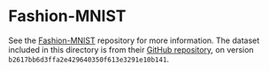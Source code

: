 # Fashion-MNIST

See the [Fashion-MNIST](https://github.com/zalandoresearch/fashion-mnist) repository for more information. The dataset included in this directory is from their [GitHub repository](https://github.com/zalandoresearch/fashion-mnist), on version `b2617bb6d3ffa2e429640350f613e3291e10b141`.
